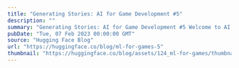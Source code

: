 ```yaml
---
title: "Generating Stories: AI for Game Development #5"
description: ""
summary: "Generating Stories: AI for Game Development #5 Welcome to AI for Game Development! In this series, w..."
pubDate: "Tue, 07 Feb 2023 00:00:00 GMT"
source: "Hugging Face Blog"
url: "https://huggingface.co/blog/ml-for-games-5"
thumbnail: "https://huggingface.co/blog/assets/124_ml-for-games/thumbnail5.png"
---
```


